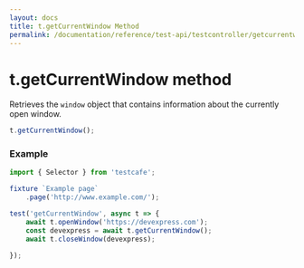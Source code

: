 ```yaml
---
layout: docs
title: t.getCurrentWindow Method
permalink: /documentation/reference/test-api/testcontroller/getcurrentwindow.html
---
```


# t.getCurrentWindow method

Retrieves the `window` object that contains information about the currently open window.

```JavaScript
t.getCurrentWindow();
```

### Example

```JavaScript
import { Selector } from 'testcafe';

fixture `Example page`
    .page('http://www.example.com/');

test('getCurrentWindow', async t => {
    await t.openWindow('https://devexpress.com');
    const devexpress = await t.getCurrentWindow();
    await t.closeWindow(devexpress);

});
```


